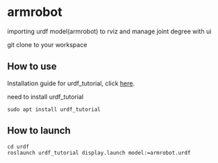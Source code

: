 # armrobot
importing urdf model(armrobot) to rviz and manage joint degree with ui

git clone to your workspace

## How to use

Installation guide for urdf_tutorial, click [here](http://wiki.ros.org/urdf/Tutorials/Building%20a%20Visual%20Robot%20Model%20with%20URDF%20from%20Scratch).

need to install urdf_tutorial

    sudo apt install urdf_tutorial

## How to launch

    cd urdf
    roslaunch urdf_tutorial display.launch model:=armrobot.urdf


